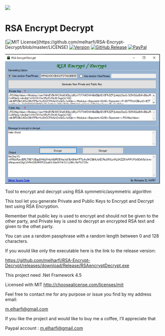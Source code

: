 <img src="resources/logo.ico" width="60">

# RSA Encrypt Decrypt

[![MIT License](https://img.shields.io/apm/l/atomic-design-ui.svg?)](https://github.com/melharfi/RSA-Encrypt-Decrypt/blob/master/LICENSE)
[![Version](https://badge.fury.io/gh/tterb%2FHyde.svg)](https://github.com/melharfi/RSA-Encrypt-Decrypt)
[![GitHub Release](https://img.shields.io/github/v/release/melharfi/RSA-Encrypt-Decrypt)](https://github.com/melharfi/RSA-Encrypt-Decrypt/releases)
[![PayPal](https://img.shields.io/badge/paypal-donate-yellow.svg)](https://www.paypal.com/cgi-bin/webscr?cmd=_s-xclick&hosted_button_id=VN92ND2CDMX92)

<img src="resources/Capture.PNG" width = "600">

Tool to encrypt and decrypt using RSA symmetric/asymmetric algorithm

This tool let you generate Private and Public Keys to Encrypt and Decrypt text using RSA Encryption.

Remember that public key is used to encrypt and should not be given to the other party,
and Private key is used to decrypt an encrypted RSA text and given to the othet party.

You can use a random passphrase with a random length between 0 and 128 characters.

If you would like only the executable here is the link to the release version:

https://github.com/melharfi/RSA-Encrypt-Decrypt/releases/download/Release/RSAencryptDecrypt.exe

This project need .Net Framework 4.5



Licensed with MIT
http://choosealicense.com/licenses/mit

Feel free to contact me for any purpose or issue you find by my address email:

m.elharfi@gmail.com

If you like the project and would like to buy me a coffee, I’ll appreciate that

Paypal account : m.elharfi@gmail.com
